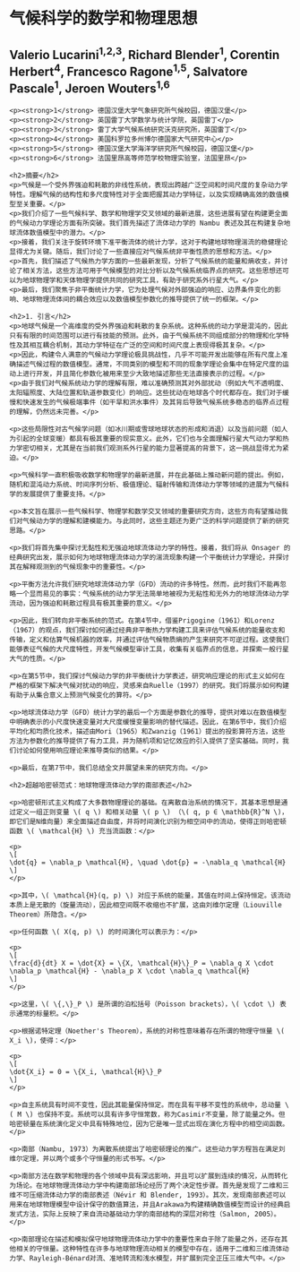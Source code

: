 <html>
<head>
    <meta charset="UTF-8">
    <title>气候科学的数学和物理思想</title>
    <script type="text/javascript" async
      src="https://cdnjs.cloudflare.com/ajax/libs/mathjax/2.7.7/MathJax.js?config=TeX-AMS_CHTML">
    </script>
</head>
<body>
    <h1>气候科学的数学和物理思想</h1>
    <h2>Valerio Lucarini<sup>1,2,3</sup>, Richard Blender<sup>1</sup>, Corentin Herbert<sup>4</sup>, Francesco Ragone<sup>1,5</sup>, Salvatore Pascale<sup>1</sup>, Jeroen Wouters<sup>1,6</sup></h2>
    
    <p><strong>1</strong> 德国汉堡大学气象研究所气候校园，德国汉堡</p>
    <p><strong>2</strong> 英国雷丁大学数学与统计学院，英国雷丁</p>
    <p><strong>3</strong> 雷丁大学气候系统研究沃克研究所，英国雷丁</p>
    <p><strong>4</strong> 美国科罗拉多州博尔德国家大气研究中心</p>
    <p><strong>5</strong> 德国汉堡大学海洋学研究所气候校园，德国汉堡</p>
    <p><strong>6</strong> 法国里昂高等师范学校物理实验室，法国里昂</p>
    
    <h2>摘要</h2>
    <p>气候是一个受外界强迫和耗散的非线性系统，表现出跨越广泛空间和时间尺度的复杂动力学特性。理解气候的结构性和多尺度特性对于全面把握其动力学特征，以及实现精确高效的数值模型至关重要。</p>
    <p>我们介绍了一些气候科学、数学和物理学交叉领域的最新进展，这些进展有望在构建更全面的气候动力学理论方面有所突破。我们首先描述了流体动力学的 Nambu 表述及其在构建复杂地球流体数值模型中的潜力。</p>
    <p>接着，我们关注于旋转环境下准平衡流体的统计力学，这对于构建地球物理湍流的稳健理论显得尤为关键。随后，我们讨论了一些直接应对气候系统非平衡性质的思想和方法。</p>
    <p>首先，我们描述了气候热力学方面的一些最新发现，分析了气候系统的能量和熵收支，并讨论了相关方法，这些方法可用于气候模型的对比分析以及气候系统临界点的研究。这些思想还可以为地球物理学和天体物理学提供共同的研究工具，有助于研究系外行星大气。</p>
    <p>最后，我们聚焦于非平衡统计力学，它为处理气候对外部强迫的响应、边界条件变化的影响、地球物理流体间的耦合效应以及数值模型参数化的推导提供了统一的框架。</p>
    
    <h2>1. 引言</h2>
    <p>地球气候是一个高维度的受外界强迫和耗散的复杂系统。这种系统的动力学是混沌的，因此只有有限的时间范围可以进行有技能的预测。此外，由于气候系统不同组成部分的物理和化学特性及其相互耦合机制，其动力学特征在广泛的空间和时间尺度上表现得极其复杂。</p>
    <p>因此，构建令人满意的气候动力学理论极具挑战性，几乎不可能开发出能够在所有尺度上准确描述气候过程的数值模型。通常，不同类别的模型和不同的现象学理论会集中在特定尺度的运动上进行开发，并且简化参数化被用来至少大致地描述那些无法直接表示的过程。</p>
    <p>由于我们对气候系统动力学的理解有限，难以准确预测其对外部扰动（例如大气不透明度、太阳辐照度、大陆位置和轨道参数变化）的响应。这些扰动在地球各个时代都存在。我们对于缓慢和快速发生的气候极端事件（如干旱和洪水事件）及其背后导致气候系统多稳态的临界点过程的理解，仍然远未完善。</p>
    
    <p>这些局限性对古气候学问题（如冰川期或雪球地球状态的形成和消退）以及当前问题（如人为引起的全球变暖）都具有极其重要的现实意义。此外，它们也与全面理解行星大气动力学和热力学密切相关，尤其是在当前我们观测系外行星的能力显著提高的背景下，这一挑战显得尤为紧迫。</p>
    
    <p>气候科学一直积极吸收数学和物理学的最新进展，并在此基础上推动新问题的提出。例如，随机和混沌动力系统、时间序列分析、极值理论、辐射传输和流体动力学等领域的进展为气候科学的发展提供了重要支持。</p>
    
    <p>本文旨在展示一些气候科学、物理学和数学交叉领域的重要研究方向，这些方向有望推动我们对气候动力学的理解和建模能力。与此同时，这些主题还为更广泛的科学问题提供了新的研究思路。</p>
    
    <p>我们将首先集中探讨无黏性和无强迫地球流体动力学的特性。接着，我们将从 Onsager 的经典研究出发，展示如何为地球物理流体动力学的湍流现象构建一个平衡统计力学理论，并探讨其在解释观测到的气候现象中的重要性。</p>
    
    <p>平衡方法允许我们研究地球流体动力学（GFD）流动的许多特性。然而，此时我们不能再忽略一个显而易见的事实：气候系统的动力学无法简单地被视为无粘性和无外力的地球流体动力学流动，因为强迫和耗散过程具有极其重要的意义。</p>
    
    <p>因此，我们转向非平衡系统的范式。在第4节中，借鉴Prigogine（1961）和Lorenz（1967）的观点，我们探讨如何通过经典非平衡热力学构建工具来评估气候系统的能量收支和传输，定义和估算气候机器的效率，并通过评估气候物质熵的产生来研究不可逆过程。这使我们能够表征气候的大尺度特性，开发气候模型审计工具，收集有关临界点的信息，并探索一般行星大气的性质。</p>
    
    <p>在第5节中，我们探讨气候动力学的非平衡统计力学表述，研究响应理论的形式主义如何在严格的框架下解决气候对扰动的响应，灵感来自Ruelle（1997）的研究。我们将展示如何构建有助于从集合意义上预测气候变化的算符。</p>
    
    <p>地球流体动力学（GFD）统计力学的最后一个方面是参数化的推导，提供对难以在数值模型中明确表示的小尺度快速变量对大尺度缓慢变量影响的替代描述。因此，在第6节中，我们介绍平均化和均质化技术，描述由Mori（1965）和Zwanzig（1961）提出的投影算符方法，这些方法为参数化的推导提供了有力工具，并为随机项和记忆效应的引入提供了坚实基础。同时，我们讨论如何使用响应理论来推导类似的结果。</p>
    
    <p>最后，在第7节中，我们总结全文并展望未来的研究方向。</p>
    
    <h2>超越哈密顿范式：地球物理流体动力学的南部表述</h2>
    
    <p>哈密顿形式主义构成了大多数物理理论的基础。在离散自治系统的情况下，其基本思想是通过定义一组正则变量 \( q \) 和相关动量 \( p \) （\( q, p ∈ \mathbb{R}^N \)，即它们是N维向量）来全面描述自由度，并将时间演化识别为相空间中的流动，使得正则哈密顿函数 \( \mathcal{H} \) 充当流函数：</p>
    
    <p>
    \[
    \dot{q} = \nabla_p \mathcal{H}, \quad \dot{p} = -\nabla_q \mathcal{H}
    \]
    </p>
    
    <p>其中，\( \mathcal{H}(q, p) \) 对应于系统的能量，其值在时间上保持恒定。该流动本质上是无散的（旋量流动），因此相空间既不收缩也不扩展，这由刘维尔定理（Liouville Theorem）所隐含。</p>
    
    <p>任何函数 \( X(q, p) \) 的时间演化可以表示为：</p>
    
    <p>
    \[
    \frac{d}{dt} X = \dot{X} = \{X, \mathcal{H}\}_P = \nabla_q X \cdot \nabla_p \mathcal{H} - \nabla_p X \cdot \nabla_q \mathcal{H}
    \]
    </p>
    
    <p>这里，\( \{,\}_P \) 是所谓的泊松括号（Poisson brackets），\( \cdot \) 表示通常的标量积。</p>
    
    <p>根据诺特定理（Noether's Theorem），系统的对称性意味着存在所谓的物理守恒量 \( X_i \)，使得：</p>
    
    <p>
    \[
    \dot{X_i} = 0 = \{X_i, \mathcal{H}\}_P
    \]
    </p>
    
    <p>自主系统具有时间不变性，因此其能量保持恒定。而在具有平移不变性的系统中，总动量 \( M \) 也保持不变。系统可以具有许多守恒常数，称为Casimir不变量，除了能量之外。但哈密顿量在系统演化定义中具有特殊地位，因为它是唯一显式出现在演化方程中的相空间函数。</p>
    
    <p>南部（Nambu, 1973）为离散系统提出了哈密顿理论的推广。这些动力学方程旨在满足刘维尔定理，并以两个或多个守恒量的形式书写。</p>
    
    <p>南部方法在数学和物理的各个领域中具有深远影响，并且可以扩展到连续的情况，从而转化为场论。在地球物理流体动力学中构建南部场论经历了两个决定性步骤。首先是发现了二维和三维不可压缩流体动力学的南部表述（Névir 和 Blender, 1993）。其次，发现南部表述可以用来在地球物理模型中设计保守的数值算法，并且Arakawa为构建精确数值模型而设计的经典启发式方法，实际上反映了来自流动基础动力学的南部结构的深层对称性（Salmon, 2005）。</p>
    
    <p>南部理论在描述和模拟保守地球物理流体动力学中的重要性来自于除了能量之外，还存在其他相关的守恒量。这种特性在许多与地球物理流动相关的模型中存在，适用于二维和三维流体动力学、Rayleigh-Bénard对流、准地转流和浅水模型，并扩展到完全正压三维大气中。</p>
</body>
</html>
